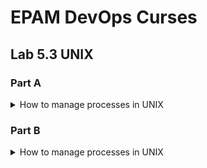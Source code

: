 # EPAM DevOps Curses
## Lab 5.3 UNIX
### Part A

<details><summary>How to manage processes in UNIX</summary>

![](t5.3.A.htop_installation.PNG)
![](t5.3.A.htop_output.PNG)
![](t5.3.A.proc_cpuinfo.PNG)
![](t5.3.A.ps.SystemV_style+BSD_style.options.PNG)
![](t5.3.A.pstree.PNG)

</details>

### Part B

<details><summary>How to manage processes in UNIX </summary>

We did the same manipulations with SSH in the Lab 2.1 Part B

![](../../m2/task2.1/t2.1)vagrant_putty.PNG)

</details>
